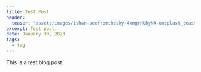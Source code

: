 ```yaml
---
title: Test Post
header:
  teaser: "assets/images/ishan-seefromthesky-4xmgrNUbyNA-unsplash_teaser.jpg"
excerpt: Test post.
date: January 30, 2023
tags:
  - tag
---
```


This is a test blog post.
